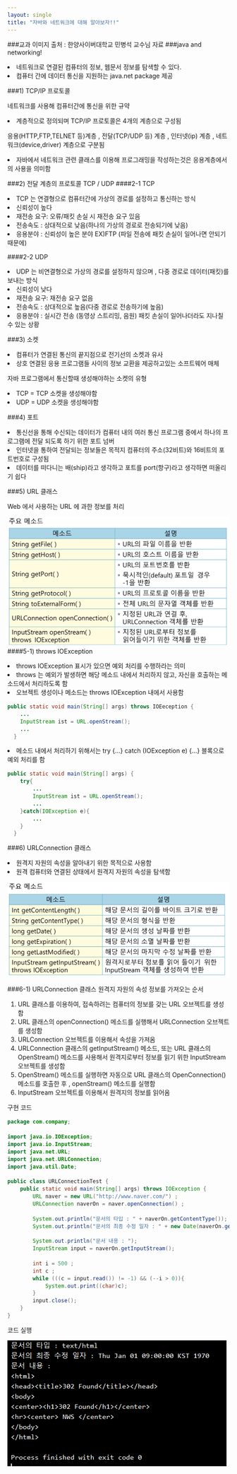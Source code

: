 ```yaml
---
layout: single
title: "자바와 네트워크에 대해 알아보자!!"
---
```

###교과 이미지 출처 : 한양사이버대학교 민병석 교수님 자료
###java and networking!
 <li>네트워크로 연결된 컴퓨터의 정보, 웹문서 정보를 탐색할 수 있다.</li>
 <li>컴퓨터 간에 데이터 통신을 지원하는 java.net package 제공</li>

###1) TCP/IP 프로토콜
<p>네트워크를 사용해 컴퓨터간에 통신을 위한 규약</p>
<li>계층적으로 정의되며 TCP/IP 프로토콜은 4개의 계층으로 구성됨</li>
<p>응용(HTTP,FTP,TELNET 등)계층 , 전달(TCP/UDP 등) 계층 , 인터넷(ip) 계층 , 네트워크(device,driver) 계층으로 구분됨</p>
<li>자바에서 네트워크 관련 클래스를 이용해 프로그래밍을 작성하는것은 응용계층에서의 사용을 의미함</li>

###2) 전달 계층의 프로토콜 TCP / UDP
####2-1 TCP
<li>TCP 는 연결형으로 컴퓨터간에 가상의 경로를 설정하고 통신하는 방식</li>
<li>신뢰성이 높다</li>
<li>재전송 요구: 오류/패킷 손실 시 재전송 요구 있음</li>
<li>전송속도 : 상대적으로 낮음(하나의 가상의 경로로 전송되기에 낮음)</li>
<li>응용분야 : 신뢰성이 높은 분야 EX)FTP (파일 전송에 패킷 손실이 일어나면 안되기때문에)</li>

####2-2 UDP
<li>UDP 는 비연결형으로 가상의 경로를 설정하지 않으며 , 다중 경로로 데이터(패킷)를 보내는 방식</li>
<li>신뢰성이 낮다</li>
<li>재전송 요구: 재전송 요구 없음</li>
<li>전송속도 : 상대적으로 높음(다중 경로로 전송하기에 높음)</li>
<li>응용분야 : 실시간 전송 (동영상 스트리밍, 음원) 패킷 손실이 일어나더라도 지나칠 수 있는 상황</li>

###3) 소켓
<li>컴퓨터가 연결된 통신의 끝지점으로 전기선의 소켓과 유사</li>
<li>상호 연결된 응용 프로그램들 사이의 정보 교환을 제공하고있는 소프트웨어 매체</li>
<p>자바 프로그램에서 통신할때 생성해야하는 소켓의 유형</p>
<li>TCP = TCP 소켓을 생성해야함</li>
<li>UDP = UDP 소켓을 생성해야함</li>

###4) 포트
<li>통신선을 통해 수신되는 데이터가 컴퓨터 내의 여러 통신 프로그램 중에서 하나의 프로그램에 전달 되도록 하기 위한 포트 넘버</li>
<li>인터넷을 통하여 전달되는 정보들은 목적지 컴퓨터의 주소(32비트)와 16비트의 포트번호로 구성됨</li>
<li>데이터를 떠다니는 배(ship)라고 생각하고 포트를 port(항구)라고 생각하면 떠올리기 쉽다</li>

###5) URL 클래스
<P>Web 에서 사용하는 URL 에 과한 정보를 처리</P>

![URL_Import_method.png](../img/URL_Import_method.png)
####5-1) throws IOException 
<li>throws IOException 표시가 있으면 예외 처리를 수행하라는 의미</li>
<li>throws 는 예외가 발생하면 해당 메소드 내에서 처리하지 않고, 자신을 호출하는 메소드에서 처리하도록 함</li>
<li>오브젝트 생성이나 메소드는 throws IOException 내에서 사용함</li>

```java
public static void main(String[] args) throws IOEeception {
    ...
    InputStream ist = URL.openStream();
    ...
  }
```
<li>메소드 내에서 처리하기 위해서는 try {...} catch (IOException e) {...} 블록으로 예외 처리를 함 </li>

```java
public static void main(String[] args) {
    try{
        ...
        InputStream ist = URL.openStream();
        ...
    }catch(IOException e){
        ...
    }
  }
```

###6) URLConnection 클래스
<li>원격지 자원의 속성을 알아내기 위한 목적으로 사용함</li>
<li>원격 컴퓨터와 연결된 상태에서 원격지 자원의 속성을 탐색함</li>

![URLConnection_Import_Method.png](../img/URLConnection_Import_Method.png)

###6-1) URLConnection 클래스 원격지 자원의 속성 정보를 가져오는 순서
<ol>
  <li>URL 클래스를 이용하여, 접속하려는 컴퓨터의 정보를 갖는 URL 오브젝트를 생성함</li>
  <li>URL 클래스의 openConnection() 메소드를 실행해서 URLConnection 오브젝트를 생성함</li>
  <li>URLConnection 오브젝트를 이용해서 속성을 가져옴</li>
  <li>URLConnection 클래스의 getInputStream() 메소드, 또는 URL 클래스의 OpenStream() 메소드를 사용해서 원격지로부터 정보를 읽기 위한 InputStream 오브젝트를 생성함</li>
  <li>OpenStream() 메소드를 실행하면 자동으로 URL 클래스의 OpenConnection() 메소드를 호출한 후 , openStream() 메소드를 실행함</li>
  <li>InputStream 오브젝트를 이용해서 원격지의 정보를 읽어옴</li>
</ol>

<p>구현 코드</p>

```java
package com.company;

import java.io.IOException;
import java.io.InputStream;
import java.net.URL;
import java.net.URLConnection;
import java.util.Date;

public class URLConnectionTest {
    public static void main(String[] args) throws IOException {
        URL naver = new URL("http://www.naver.com/") ;
        URLConnection naverOn = naver.openConnection() ;

        System.out.println("문서의 타입 : " + naverOn.getContentType());
        System.out.println("문서의 최종 수정 일자 : " + new Date(naverOn.getLastModified()));

        System.out.println("문서 내용 : ");
        InputStream input = naverOn.getInputStream();

        int i = 500 ;
        int c ;
        while (((c = input.read()) != -1) && (--i > 0)){
            System.out.print((char)c);
        }
        input.close();
    }
}
```
<p>코드 실행</p>

![URLConnectionTestResult.png](../img/URLConnectionTestResult.png)





